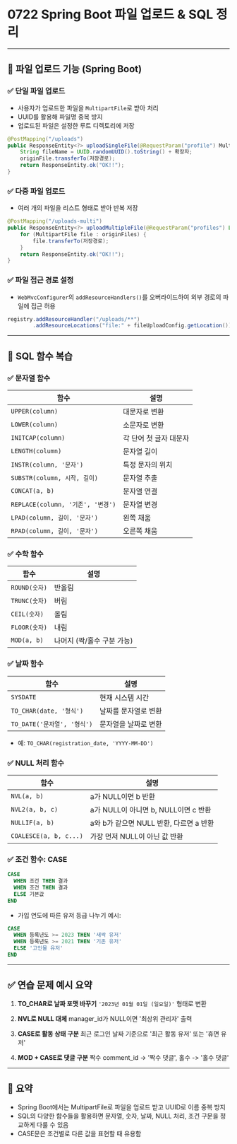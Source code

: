 # 0722 Spring Boot 파일 업로드 & SQL 정리

---

## 📁 파일 업로드 기능 (Spring Boot)

### ✅ 단일 파일 업로드

* 사용자가 업로드한 파일을 `MultipartFile`로 받아 처리
* UUID를 활용해 파일명 중복 방지
* 업로드된 파일은 설정한 루트 디렉토리에 저장

```java
@PostMapping("/uploads")
public ResponseEntity<?> uploadSingleFile(@RequestParam("profile") MultipartFile originFile) {
    String fileName = UUID.randomUUID().toString() + 확장자;
    originFile.transferTo(저장경로);
    return ResponseEntity.ok("OK!!");
}
```

### ✅ 다중 파일 업로드

* 여러 개의 파일을 리스트 형태로 받아 반복 저장

```java
@PostMapping("/uploads-multi")
public ResponseEntity<?> uploadMultipleFile(@RequestParam("profiles") List<MultipartFile> originFiles) {
    for (MultipartFile file : originFiles) {
        file.transferTo(저장경로);
    }
    return ResponseEntity.ok("OK!!");
}
```

### ✅ 파일 접근 경로 설정

* `WebMvcConfigurer`의 `addResourceHandlers()`를 오버라이드하여 외부 경로의 파일에 접근 허용

```java
registry.addResourceHandler("/uploads/**")
        .addResourceLocations("file:" + fileUploadConfig.getLocation());
```

---

## 📘 SQL 함수 복습

### ✅ 문자열 함수

| 함수                            | 설명            |
| ----------------------------- | ------------- |
| `UPPER(column)`               | 대문자로 변환       |
| `LOWER(column)`               | 소문자로 변환       |
| `INITCAP(column)`             | 각 단어 첫 글자 대문자 |
| `LENGTH(column)`              | 문자열 길이        |
| `INSTR(column, '문자')`         | 특정 문자의 위치     |
| `SUBSTR(column, 시작, 길이)`      | 문자열 추출        |
| `CONCAT(a, b)`                | 문자열 연결        |
| `REPLACE(column, '기존', '변경')` | 문자열 변경        |
| `LPAD(column, 길이, '문자')`      | 왼쪽 채움         |
| `RPAD(column, 길이, '문자')`      | 오른쪽 채움        |

### ✅ 수학 함수

| 함수          | 설명               |
| ----------- | ---------------- |
| `ROUND(숫자)` | 반올림              |
| `TRUNC(숫자)` | 버림               |
| `CEIL(숫자)`  | 올림               |
| `FLOOR(숫자)` | 내림               |
| `MOD(a, b)` | 나머지 (짝/홀수 구분 가능) |

### ✅ 날짜 함수

| 함수                     | 설명          |
| ---------------------- | ----------- |
| `SYSDATE`              | 현재 시스템 시간   |
| `TO_CHAR(date, '형식')`  | 날짜를 문자열로 변환 |
| `TO_DATE('문자열', '형식')` | 문자열을 날짜로 변환 |

* 예: `TO_CHAR(registration_date, 'YYYY-MM-DD')`

### ✅ NULL 처리 함수

| 함수                     | 설명                          |
| ---------------------- | --------------------------- |
| `NVL(a, b)`            | a가 NULL이면 b 반환              |
| `NVL2(a, b, c)`        | a가 NULL이 아니면 b, NULL이면 c 반환 |
| `NULLIF(a, b)`         | a와 b가 같으면 NULL 반환, 다르면 a 반환 |
| `COALESCE(a, b, c...)` | 가장 먼저 NULL이 아닌 값 반환         |

### ✅ 조건 함수: CASE

```sql
CASE
  WHEN 조건 THEN 결과
  WHEN 조건 THEN 결과
  ELSE 기본값
END
```

* 가입 연도에 따른 유저 등급 나누기 예시:

```sql
CASE
  WHEN 등록년도 >= 2023 THEN '새싹 유저'
  WHEN 등록년도 >= 2021 THEN '기존 유저'
  ELSE '고인물 유저'
END
```

---

## ✅ 연습 문제 예시 요약

1. **TO_CHAR로 날짜 포맷 바꾸기**
   `'2023년 01월 01일 (일요일)'` 형태로 변환

2. **NVL로 NULL 대체**
   manager_id가 NULL이면 '최상위 관리자' 출력

3. **CASE로 활동 상태 구분**
   최근 로그인 날짜 기준으로 '최근 활동 유저' 또는 '휴면 유저'

4. **MOD + CASE로 댓글 구분**
   짝수 comment_id -> '짝수 댓글', 홀수 -> '홀수 댓글'

---

## 🧠 요약

* Spring Boot에서는 MultipartFile로 파일을 업로드 받고 UUID로 이름 중복 방지
* SQL의 다양한 함수들을 활용하면 문자열, 숫자, 날짜, NULL 처리, 조건 구문을 정교하게 다룰 수 있음
* CASE문은 조건별로 다른 값을 표현할 때 유용함
